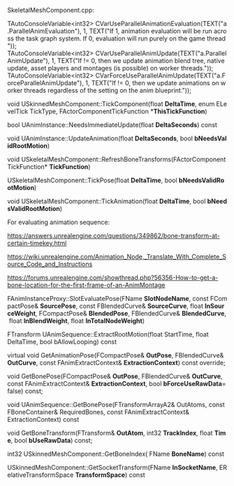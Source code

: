 SkeletalMeshComponent.cpp:

TAutoConsoleVariable&lt;int32&gt; CVarUseParallelAnimationEvaluation(TEXT("a.ParallelAnimEvaluation"), 1, TEXT("If 1, animation evaluation will be run across the task graph system. If 0, evaluation will run purely on the game thread"));  
TAutoConsoleVariable&lt;int32&gt; CVarUseParallelAnimUpdate(TEXT("a.ParallelAnimUpdate"), 1, TEXT("If != 0, then we update animation blend tree, native update, asset players and montages (is possible) on worker threads."));  
TAutoConsoleVariable&lt;int32&gt; CVarForceUseParallelAnimUpdate(TEXT("a.ForceParallelAnimUpdate"), 1, TEXT("If != 0, then we update animations on worker threads regardless of the setting on the anim blueprint."));

void USkinnedMeshComponent::TickComponent(float **DeltaTime**, enum ELevelTick TickType, FActorComponentTickFunction \***ThisTickFunction**)

bool UAnimInstance::NeedsImmediateUpdate(float **DeltaSeconds**) const

void UAnimInstance::UpdateAnimation(float **DeltaSeconds**, bool **bNeedsValidRootMotion**)

void USkeletalMeshComponent::RefreshBoneTransforms(FActorComponentTickFunction\* **TickFunction**)

USkeletalMeshComponent::TickPose(float **DeltaTime**, bool **bNeedsValidRootMotion**)

void USkeletalMeshComponent::TickAnimation(float **DeltaTime**, bool **bNeedsValidRootMotion**)

For evaluating animation sequence:

<https://answers.unrealengine.com/questions/349862/bone-transform-at-certain-timekey.html>

<https://wiki.unrealengine.com/Animation_Node,_Translate_With_Complete_Source_Code_and_Instructions>

<https://forums.unrealengine.com/showthread.php?56356-How-to-get-a-bone-location-for-the-first-frame-of-an-AnimMontage>

FAnimInstanceProxy::SlotEvaluatePose(FName **SlotNodeName**, const FCompactPose& **SourcePose**, const FBlendedCurve& **SourceCurve**, float **InSourceWeight**, FCompactPose& **BlendedPose**, FBlendedCurve& **BlendedCurve**, float **InBlendWeight**, float **InTotalNodeWeight**)

FTransform UAnimSequence::ExtractRootMotion(float StartTime, float DeltaTime, bool bAllowLooping) const

virtual void GetAnimationPose(FCompactPose& **OutPose**, FBlendedCurve& **OutCurve**, const FAnimExtractContext& **ExtractionContext**) const override;

void GetBonePose(FCompactPose& **OutPose**, FBlendedCurve& **OutCurve**, const FAnimExtractContext& **ExtractionContext**, bool **bForceUseRawData**=false) const;

void UAnimSequence::GetBonePose(FTransformArrayA2& OutAtoms, const FBoneContainer& RequiredBones, const FAnimExtractContext& ExtractionContext) const

void GetBoneTransform(FTransform& **OutAtom**, int32 **TrackIndex**, float **Time**, bool **bUseRawData**) const;

int32 USkinnedMeshComponent::GetBoneIndex( FName **BoneName**) const

USkinnedMeshComponent::GetSocketTransform(FName **InSocketName**, ERelativeTransformSpace **TransformSpace**) const
